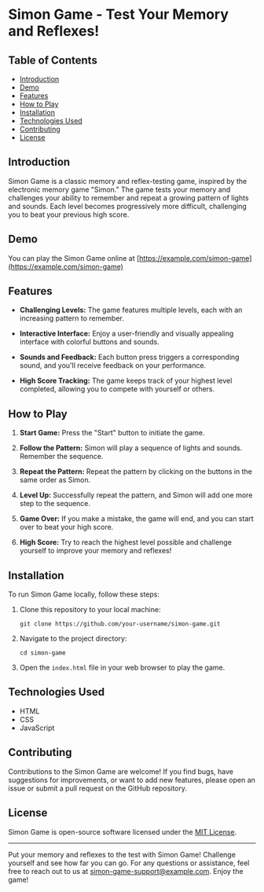 # Simon Game - Test Your Memory and Reflexes!



## Table of Contents

- [Introduction](#introduction)
- [Demo](#demo)
- [Features](#features)
- [How to Play](#how-to-play)
- [Installation](#installation)
- [Technologies Used](#technologies-used)
- [Contributing](#contributing)
- [License](#license)

## Introduction

Simon Game is a classic memory and reflex-testing game, inspired by the electronic memory game "Simon." The game tests your memory and challenges your ability to remember and repeat a growing pattern of lights and sounds. Each level becomes progressively more difficult, challenging you to beat your previous high score.

## Demo

You can play the Simon Game online at [https://example.com/simon-game](https://example.com/simon-game)

## Features

- **Challenging Levels:** The game features multiple levels, each with an increasing pattern to remember.

- **Interactive Interface:** Enjoy a user-friendly and visually appealing interface with colorful buttons and sounds.

- **Sounds and Feedback:** Each button press triggers a corresponding sound, and you'll receive feedback on your performance.

- **High Score Tracking:** The game keeps track of your highest level completed, allowing you to compete with yourself or others.

## How to Play

1. **Start Game:** Press the "Start" button to initiate the game.

2. **Follow the Pattern:** Simon will play a sequence of lights and sounds. Remember the sequence.

3. **Repeat the Pattern:** Repeat the pattern by clicking on the buttons in the same order as Simon.

4. **Level Up:** Successfully repeat the pattern, and Simon will add one more step to the sequence.

5. **Game Over:** If you make a mistake, the game will end, and you can start over to beat your high score.

6. **High Score:** Try to reach the highest level possible and challenge yourself to improve your memory and reflexes!

## Installation

To run Simon Game locally, follow these steps:

1. Clone this repository to your local machine:

   ```
   git clone https://github.com/your-username/simon-game.git
   ```

2. Navigate to the project directory:

   ```
   cd simon-game
   ```

3. Open the `index.html` file in your web browser to play the game.

## Technologies Used

- HTML
- CSS
- JavaScript

## Contributing

Contributions to the Simon Game are welcome! If you find bugs, have suggestions for improvements, or want to add new features, please open an issue or submit a pull request on the GitHub repository.

## License

Simon Game is open-source software licensed under the [MIT License](https://opensource.org/licenses/MIT).

---
Put your memory and reflexes to the test with Simon Game! Challenge yourself and see how far you can go. For any questions or assistance, feel free to reach out to us at simon-game-support@example.com. Enjoy the game!
